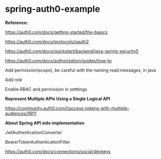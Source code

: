 # spring-auth0-example

**Reference:**

https://auth0.com/docs/getting-started/the-basics

https://auth0.com/docs/protocols/oauth2

https://auth0.com/docs/quickstart/backend/java-spring-security5

https://auth0.com/docs/authorization/guides/how-to

Add permission(scope), be careful with the naming read:messages, in java 

Add role

Enable RBAC and permission in setttings

**Represent Multiple APIs Using a Single Logical API**

https://community.auth0.com/t/access-tokens-with-multiple-audiences/9911

**About Spring API side implementation**

JwtAuthenticationConverter

BearerTokenAuthenticationFilter

https://auth0.com/docs/connections/social/devkeys
